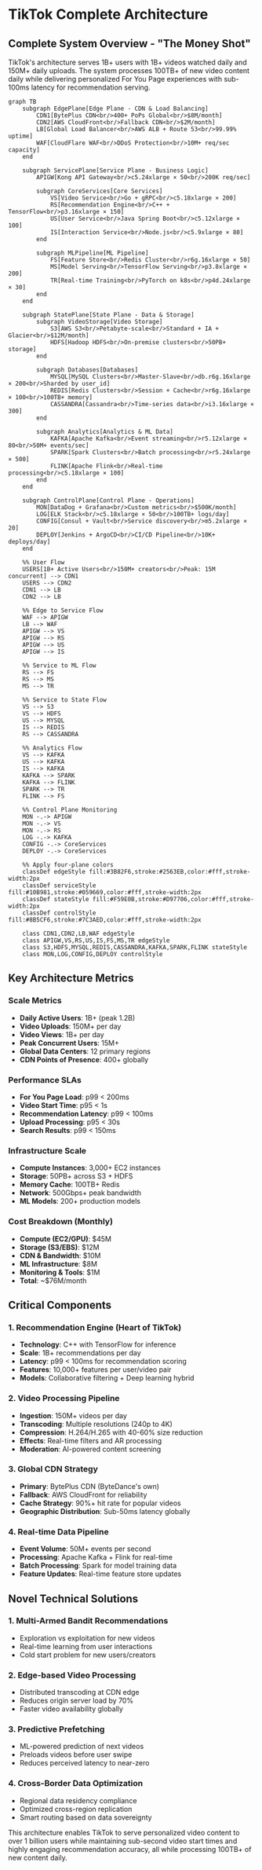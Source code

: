 # TikTok Complete Architecture

## Complete System Overview - "The Money Shot"

TikTok's architecture serves 1B+ users with 1B+ videos watched daily and 150M+ daily uploads. The system processes 100TB+ of new video content daily while delivering personalized For You Page experiences with sub-100ms latency for recommendation serving.

```mermaid
graph TB
    subgraph EdgePlane[Edge Plane - CDN & Load Balancing]
        CDN1[BytePlus CDN<br/>400+ PoPs Global<br/>$8M/month]
        CDN2[AWS CloudFront<br/>Fallback CDN<br/>$2M/month]
        LB[Global Load Balancer<br/>AWS ALB + Route 53<br/>99.99% uptime]
        WAF[CloudFlare WAF<br/>DDoS Protection<br/>10M+ req/sec capacity]
    end

    subgraph ServicePlane[Service Plane - Business Logic]
        APIGW[Kong API Gateway<br/>c5.24xlarge × 50<br/>200K req/sec]

        subgraph CoreServices[Core Services]
            VS[Video Service<br/>Go + gRPC<br/>c5.18xlarge × 200]
            RS[Recommendation Engine<br/>C++ + TensorFlow<br/>p3.16xlarge × 150]
            US[User Service<br/>Java Spring Boot<br/>c5.12xlarge × 100]
            IS[Interaction Service<br/>Node.js<br/>c5.9xlarge × 80]
        end

        subgraph MLPipeline[ML Pipeline]
            FS[Feature Store<br/>Redis Cluster<br/>r6g.16xlarge × 50]
            MS[Model Serving<br/>TensorFlow Serving<br/>p3.8xlarge × 200]
            TR[Real-time Training<br/>PyTorch on k8s<br/>p4d.24xlarge × 30]
        end
    end

    subgraph StatePlane[State Plane - Data & Storage]
        subgraph VideoStorage[Video Storage]
            S3[AWS S3<br/>Petabyte-scale<br/>Standard + IA + Glacier<br/>$12M/month]
            HDFS[Hadoop HDFS<br/>On-premise clusters<br/>50PB+ storage]
        end

        subgraph Databases[Databases]
            MYSQL[MySQL Clusters<br/>Master-Slave<br/>db.r6g.16xlarge × 200<br/>Sharded by user_id]
            REDIS[Redis Clusters<br/>Session + Cache<br/>r6g.16xlarge × 100<br/>100TB+ memory]
            CASSANDRA[Cassandra<br/>Time-series data<br/>i3.16xlarge × 300]
        end

        subgraph Analytics[Analytics & ML Data]
            KAFKA[Apache Kafka<br/>Event streaming<br/>r5.12xlarge × 80<br/>50M+ events/sec]
            SPARK[Spark Clusters<br/>Batch processing<br/>r5.24xlarge × 500]
            FLINK[Apache Flink<br/>Real-time processing<br/>c5.18xlarge × 100]
        end
    end

    subgraph ControlPlane[Control Plane - Operations]
        MON[DataDog + Grafana<br/>Custom metrics<br/>$500K/month]
        LOG[ELK Stack<br/>c5.18xlarge × 50<br/>100TB+ logs/day]
        CONFIG[Consul + Vault<br/>Service discovery<br/>m5.2xlarge × 20]
        DEPLOY[Jenkins + ArgoCD<br/>CI/CD Pipeline<br/>10K+ deploys/day]
    end

    %% User Flow
    USERS[1B+ Active Users<br/>150M+ creators<br/>Peak: 15M concurrent] --> CDN1
    USERS --> CDN2
    CDN1 --> LB
    CDN2 --> LB

    %% Edge to Service Flow
    WAF --> APIGW
    LB --> WAF
    APIGW --> VS
    APIGW --> RS
    APIGW --> US
    APIGW --> IS

    %% Service to ML Flow
    RS --> FS
    RS --> MS
    MS --> TR

    %% Service to State Flow
    VS --> S3
    VS --> HDFS
    US --> MYSQL
    IS --> REDIS
    RS --> CASSANDRA

    %% Analytics Flow
    VS --> KAFKA
    US --> KAFKA
    IS --> KAFKA
    KAFKA --> SPARK
    KAFKA --> FLINK
    SPARK --> TR
    FLINK --> FS

    %% Control Plane Monitoring
    MON -.-> APIGW
    MON -.-> VS
    MON -.-> RS
    LOG -.-> KAFKA
    CONFIG -.-> CoreServices
    DEPLOY -.-> CoreServices

    %% Apply four-plane colors
    classDef edgeStyle fill:#3B82F6,stroke:#2563EB,color:#fff,stroke-width:2px
    classDef serviceStyle fill:#10B981,stroke:#059669,color:#fff,stroke-width:2px
    classDef stateStyle fill:#F59E0B,stroke:#D97706,color:#fff,stroke-width:2px
    classDef controlStyle fill:#8B5CF6,stroke:#7C3AED,color:#fff,stroke-width:2px

    class CDN1,CDN2,LB,WAF edgeStyle
    class APIGW,VS,RS,US,IS,FS,MS,TR edgeStyle
    class S3,HDFS,MYSQL,REDIS,CASSANDRA,KAFKA,SPARK,FLINK stateStyle
    class MON,LOG,CONFIG,DEPLOY controlStyle
```

## Key Architecture Metrics

### Scale Metrics
- **Daily Active Users**: 1B+ (peak 1.2B)
- **Video Uploads**: 150M+ per day
- **Video Views**: 1B+ per day
- **Peak Concurrent Users**: 15M+
- **Global Data Centers**: 12 primary regions
- **CDN Points of Presence**: 400+ globally

### Performance SLAs
- **For You Page Load**: p99 < 200ms
- **Video Start Time**: p95 < 1s
- **Recommendation Latency**: p99 < 100ms
- **Upload Processing**: p95 < 30s
- **Search Results**: p99 < 150ms

### Infrastructure Scale
- **Compute Instances**: 3,000+ EC2 instances
- **Storage**: 50PB+ across S3 + HDFS
- **Memory Cache**: 100TB+ Redis
- **Network**: 500Gbps+ peak bandwidth
- **ML Models**: 200+ production models

### Cost Breakdown (Monthly)
- **Compute (EC2/GPU)**: $45M
- **Storage (S3/EBS)**: $12M
- **CDN & Bandwidth**: $10M
- **ML Infrastructure**: $8M
- **Monitoring & Tools**: $1M
- **Total**: ~$76M/month

## Critical Components

### 1. Recommendation Engine (Heart of TikTok)
- **Technology**: C++ with TensorFlow for inference
- **Scale**: 1B+ recommendations per day
- **Latency**: p99 < 100ms for recommendation scoring
- **Features**: 10,000+ features per user/video pair
- **Models**: Collaborative filtering + Deep learning hybrid

### 2. Video Processing Pipeline
- **Ingestion**: 150M+ videos per day
- **Transcoding**: Multiple resolutions (240p to 4K)
- **Compression**: H.264/H.265 with 40-60% size reduction
- **Effects**: Real-time filters and AR processing
- **Moderation**: AI-powered content screening

### 3. Global CDN Strategy
- **Primary**: BytePlus CDN (ByteDance's own)
- **Fallback**: AWS CloudFront for reliability
- **Cache Strategy**: 90%+ hit rate for popular videos
- **Geographic Distribution**: Sub-50ms latency globally

### 4. Real-time Data Pipeline
- **Event Volume**: 50M+ events per second
- **Processing**: Apache Kafka + Flink for real-time
- **Batch Processing**: Spark for model training data
- **Feature Updates**: Real-time feature store updates

## Novel Technical Solutions

### 1. Multi-Armed Bandit Recommendations
- Exploration vs exploitation for new videos
- Real-time learning from user interactions
- Cold start problem for new users/creators

### 2. Edge-based Video Processing
- Distributed transcoding at CDN edge
- Reduces origin server load by 70%
- Faster video availability globally

### 3. Predictive Prefetching
- ML-powered prediction of next videos
- Preloads videos before user swipe
- Reduces perceived latency to near-zero

### 4. Cross-Border Data Optimization
- Regional data residency compliance
- Optimized cross-region replication
- Smart routing based on data sovereignty

This architecture enables TikTok to serve personalized video content to over 1 billion users while maintaining sub-second video start times and highly engaging recommendation accuracy, all while processing 100TB+ of new content daily.